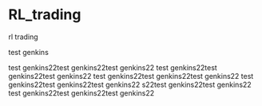 # RL_trading
 rl trading

test genkins


test genkins22test genkins22test genkins22
test genkins22test genkins22test genkins22
test genkins22test genkins22test genkins22
test genkins22test genkins22test genkins22
s22test genkins22test genkins22
test genkins22test genkins22test genkins22
